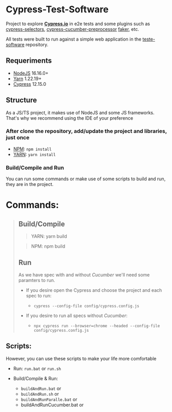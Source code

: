 # Cypress-Test-Software

Project to explore **[Cypress.io](https://cypress.io/)** in e2e tests and some plugins such as 
[cypress-selectors](https://github.com/anton-kravchenko/cypress-selectors), 
[cypress-cucumber-preprocessor](https://github.com/badeball/cypress-cucumber-preprocessor)
[faker](https://github.com/faker-js/faker), etc.

All tests were built to run against a simple web application in the [teste-software](https://github.com/leonidesfernando/teste-software) repository.

## Requeriments 
- [NodeJS](https://nodejs.org/) 16.16.0+
- [Yarn](https://yarnpkg.com/getting-started) 1.22.19+
- [Cypress](https://cypress.io) 12.15.0


## Structure
As a JS/TS project, it makes use of NodeJS and some JS frameworks. That's why we recommend using the IDE of your preference 


### After clone the repository, add/update the project and libraries, **just once**
* [NPM](https://docs.npmjs.com/): `npm install`
* [YARN](https://yarnpkg.com/getting-started): `yarn install`

### Build/Compile and Run
You can run some commands or make use of some scripts to build and run, they are in the project.

# Commands:
> ## Build/Compile
>
>>YARN: yarn build
>
>> NPM: npm build
>
>## Run
>
> As we have spec with and without _Cucumber_ we'll need some paramters to run.
>
> - If you desire open the Cypress and choose the project and each spec to run:
>   - `cypress --config-file config/cypress.config.js`
>
>
> - If you desire to run all specs without _Cucumber_:
>   - `npx cypress run --browser=chrome --headed --config-file config/cypress.config.js`


## Scripts:
However, you can use these scripts to make your life more comfortable

- Run: `run.bat` or `run.sh`

- Build/Compile & Run: 
    - `buildAndRun.bat` or 
    - `buildAndRun.sh` or
    - `buildAndRunParalle.bat` or
    - buildAndRunCucumber.bat or
    
